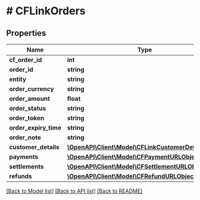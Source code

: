 # # CFLinkOrders

## Properties

Name | Type | Description | Notes
------------ | ------------- | ------------- | -------------
**cf_order_id** | **int** |  | [optional]
**order_id** | **string** |  | [optional]
**entity** | **string** |  | [optional]
**order_currency** | **string** |  | [optional]
**order_amount** | **float** |  | [optional]
**order_status** | **string** |  | [optional]
**order_token** | **string** |  | [optional]
**order_expiry_time** | **string** |  | [optional]
**order_note** | **string** |  | [optional]
**customer_details** | [**\OpenAPI\Client\Model\CFLinkCustomerDetailsEntity**](CFLinkCustomerDetailsEntity.md) |  | [optional]
**payments** | [**\OpenAPI\Client\Model\CFPaymentURLObject**](CFPaymentURLObject.md) |  | [optional]
**settlements** | [**\OpenAPI\Client\Model\CFSettlementURLObject**](CFSettlementURLObject.md) |  | [optional]
**refunds** | [**\OpenAPI\Client\Model\CFRefundURLObject**](CFRefundURLObject.md) |  | [optional]

[[Back to Model list]](../../README.md#models) [[Back to API list]](../../README.md#endpoints) [[Back to README]](../../README.md)
